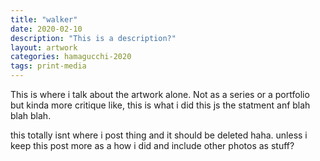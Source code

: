 ```yaml
---
title: "walker"
date: 2020-02-10
description: "This is a description?"
layout: artwork
categories: hamagucchi-2020
tags: print-media
---
```

This is where i talk about the artwork alone. Not as a series or a portfolio but kinda more critique like, this is what i did this js the statment anf blah blah blah.

this totally isnt where i post thing and it should be deleted haha. unless i keep this post more as a how i did and include other photos as stuff?
